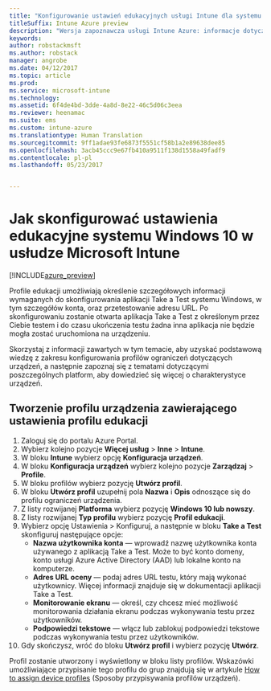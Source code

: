```yaml
---
title: "Konfigurowanie ustawień edukacyjnych usługi Intune dla systemu Windows 10"
titleSuffix: Intune Azure preview
description: "Wersja zapoznawcza usługi Intune Azure: informacje dotyczące konfigurowania ustawień edukacyjnych systemu Windows 10 na zarządzanych urządzeniach przy użyciu usługi Intune."
keywords: 
author: robstackmsft
ms.author: robstack
manager: angrobe
ms.date: 04/12/2017
ms.topic: article
ms.prod: 
ms.service: microsoft-intune
ms.technology: 
ms.assetid: 6f4de4bd-3dde-4a8d-8e22-46c5d06c3eea
ms.reviewer: heenamac
ms.suite: ems
ms.custom: intune-azure
ms.translationtype: Human Translation
ms.sourcegitcommit: 9ff1adae93fe6873f5551cf58b1a2e89638dee85
ms.openlocfilehash: 3acb45ccc9e67fb410a9511f138d1558a49fadf9
ms.contentlocale: pl-pl
ms.lasthandoff: 05/23/2017


---
```


# <a name="how-to-configure-windows-10-education-settings-in-microsoft-intune"></a>Jak skonfigurować ustawienia edukacyjne systemu Windows 10 w usłudze Microsoft Intune

[!INCLUDE[azure_preview](./includes/azure_preview.md)]

Profile edukacji umożliwiają określenie szczegółowych informacji wymaganych do skonfigurowania aplikacji Take a Test systemu Windows, w tym szczegółów konta, oraz przetestowanie adresu URL. Po skonfigurowaniu zostanie otwarta aplikacja Take a Test z określonym przez Ciebie testem i do czasu ukończenia testu żadna inna aplikacja nie będzie mogła zostać uruchomiona na urządzeniu.

Skorzystaj z informacji zawartych w tym temacie, aby uzyskać podstawową wiedzę z zakresu konfigurowania profilów ograniczeń dotyczących urządzeń, a następnie zapoznaj się z tematami dotyczącymi poszczególnych platform, aby dowiedzieć się więcej o charakterystyce urządzeń.

## <a name="create-a-device-profile-containing-education-profile-settings"></a>Tworzenie profilu urządzenia zawierającego ustawienia profilu edukacji

1. Zaloguj się do portalu Azure Portal.
2. Wybierz kolejno pozycje **Więcej usług** > **Inne** > **Intune**.
3. W bloku **Intune** wybierz opcję **Konfiguracja urządzeń**.
2. W bloku **Konfiguracja urządzeń** wybierz kolejno pozycje **Zarządzaj** > **Profile**.
3. W bloku profilów wybierz pozycję **Utwórz profil**.
4. W bloku **Utwórz profil** uzupełnij pola **Nazwa** i **Opis** odnoszące się do profilu ograniczeń urządzenia.
5. Z listy rozwijanej **Platforma** wybierz pozycję **Windows 10 lub nowszy**.
6. Z listy rozwijanej **Typ profilu** wybierz pozycję **Profil edukacji**. 
7. Wybierz opcję Ustawienia > Konfiguruj, a następnie w bloku **Take a Test** skonfiguruj następujące opcje:
    - **Nazwa użytkownika konta** — wprowadź nazwę użytkownika konta używanego z aplikacją Take a Test. Może to być konto domeny, konto usługi Azure Active Directory (AAD) lub lokalne konto na komputerze.
    - **Adres URL oceny** — podaj adres URL testu, który mają wykonać użytkownicy. Więcej informacji znajduje się w dokumentacji aplikacji Take a Test.
    - **Monitorowanie ekranu** — określ, czy chcesz mieć możliwość monitorowania działania ekranu podczas wykonywania testu przez użytkowników.
    - **Podpowiedzi tekstowe** — włącz lub zablokuj podpowiedzi tekstowe podczas wykonywania testu przez użytkowników.
8. Gdy skończysz, wróć do bloku **Utwórz profil** i wybierz pozycję **Utwórz**.

Profil zostanie utworzony i wyświetlony w bloku listy profilów.
Wskazówki umożliwiające przypisanie tego profilu do grup znajdują się w artykule [How to assign device profiles](device-profile-assign.md) (Sposoby przypisywania profilów urządzeń).




